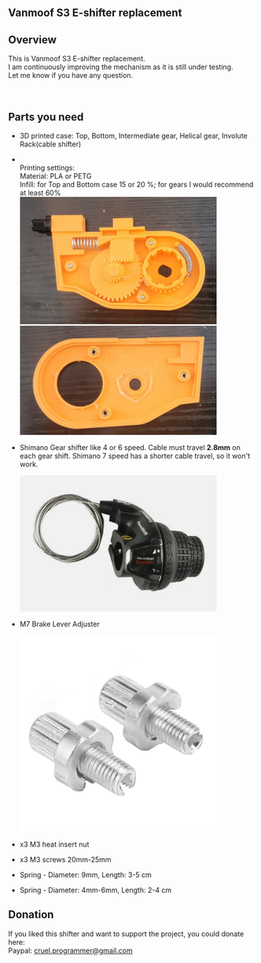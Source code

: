 Vanmoof S3 E-shifter replacement
--------


Overview
--------

This is Vanmoof S3 E-shifter replacement.
</br>
I am continuously improving the mechanism as it is still under testing.
</br>
Let me know if you have any question.
</br></br></br>

Parts you need
--------

* 3D printed case: Top, Bottom, Intermediate gear, Helical gear, Involute Rack(cable shifter)
* <br>
  Printing settings:
  <br>
  Material: PLA or PETG
  <br>
  Infill: for Top and Bottom case 15 or 20 %; for gears I would recommend at least 60%

  <img src= "/Images/Bottom_Inside_v_1_2.jpg" width = "400" />
  <img src= "/Images/Top_Internal_v_1_2.jpg" width = "400" />
* Shimano Gear shifter like 4 or 6 speed. Cable must travel **2.8mm** on each gear shift. Shimano 7 speed has a shorter cable travel, so it won't work.
  
  <img src= "/Images/Shimano RevoShift_6_speed.png" width = "400" />
* M7 Brake Lever Adjuster
  
  <img src= "/Images/M7_Brake_Lever_Adjuster.jpg" width = "400" />
* x3 M3 heat insert nut
* x3 M3 screws 20mm-25mm
* Spring - Diameter: 9mm, Length: 3-5 cm
* Spring - Diameter: 4mm-6mm, Length: 2-4 cm


Donation
--------
If you liked this shifter and want to support the project, you could donate here:
</br>
Paypal: cruel.programmer@gmail.com
